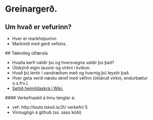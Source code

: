 # Greinargerð.
## Um hvað er vefurinn?
<ul>
  <li>Hver er markhópurinn</li>
  <li>Markmið með gerð vefsins.</li>
</ul>
## Tæknileg útfærsla
<ul>
  <li>Hvaða kerfi valdir þú og hversvegna valdir þú það?</li>
  <li>Útskýrið eigin lausnir og virkni í kvikun.</li>
  <li>Hvað þú lentir í vandræðum með og hvernig þú leystir það.</li>
  <li>Hver geta verið næstu skref með vefinn (ókláruð virkni, endurbætur o.s.frv.).</li>
  <li><a href="https://github.com/VSH24/greinargerd-vsh2b/wiki"> Setjið heimildaskrá í Wiki.</a></li>
</ul>
 #### Verkefnaskil á Innu tenglar á: 
 <ul>
 <li>vef: http://tsuts.tskoli.is/2t/ verkefni 5.</li>
 <li>Vinnugögn á github (ss. sass kóði)</li>
 </ul>
